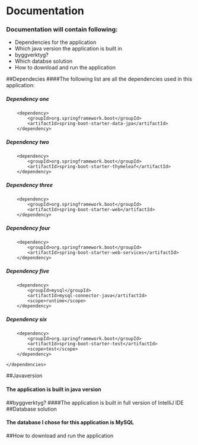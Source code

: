 # Documentation

### Documentation will contain following:

* Dependencies for the application
* Which java version the application is built in
* byggverktyg?
* Which databse solution
* How to download and run the application

##Dependecies
####The following list are all the dependencies used in this application:
    <dependencies>

##### Dependency one
        <dependency>
            <groupId>org.springframework.boot</groupId>
            <artifactId>spring-boot-starter-data-jpa</artifactId>
        </dependency>
##### Dependency two
        <dependency>
            <groupId>org.springframework.boot</groupId>
            <artifactId>spring-boot-starter-thymeleaf</artifactId>
        </dependency>
##### Dependency three
        <dependency>
            <groupId>org.springframework.boot</groupId>
            <artifactId>spring-boot-starter-web</artifactId>
        </dependency>
##### Dependency four
        <dependency>
            <groupId>org.springframework.boot</groupId>
            <artifactId>spring-boot-starter-web-services</artifactId>
        </dependency>
##### Dependency five
        <dependency>
            <groupId>mysql</groupId>
            <artifactId>mysql-connector-java</artifactId>
            <scope>runtime</scope>
        </dependency>
##### Dependency six
        <dependency>
            <groupId>org.springframework.boot</groupId>
            <artifactId>spring-boot-starter-test</artifactId>
            <scope>test</scope>
        </dependency>

    </dependencies>

##Javaversion
#### The application is built in java version
##byggverktyg?
####The application is built in full version of IntelliJ IDE 
##Database solution
#### The database I chose for this application is MySQL
##How to download and run the application
####